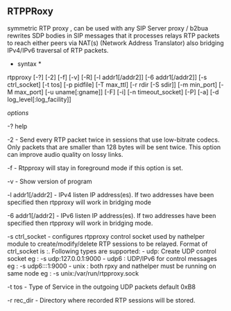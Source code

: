 ## RTPPRoxy 

symmetric RTP proxy , can be used with any SIP Server proxy / b2bua 
rewrites SDP bodies in SIP messages that it processes
relays RTP packets to reach either peers via  NAT(s) (Network Address Translator) 
also bridging IPv4/IPv6 traversal of RTP packets.

* syntax *

rtpproxy [-?] [-2] [-f] [-v] [-R] [-l addr1[/addr2]] [-6 addr1[/addr2]] [-s ctrl_socket] [-t tos] [-p pidfile] [-T max_ttl] [-r rdir [-S sdir]] [-m min_port] [-M max_port] [-u uname[:gname]] [-F] [-i] [-n timeout_socket] [-P] [-a] [-d log_level[:log_facility]]

*options*

-? help

-2  - Send every RTP packet twice in sessions that use low-bitrate codecs. Only packets that are smaller than 128 bytes will be sent twice. This option can improve audio quality on lossy links.

-f - Rtpproxy will stay in foreground mode if this option is set.

-v - Show version of program

-l addr1[/addr2] - IPv4 listen IP address(es). If two addresses have been specified then rtpproxy will work in bridging mode

-6 addr1[/addr2] - IPv6 listen IP address(es). If two addresses have been specified then rtpproxy will work in bridging mode.

-s ctrl_socket - configures rtpproxy control socket used by nathelper module to create/modify/delete RTP sessions to be relayed. Format of ctrl_socket is <type>:<socket>. 
Following types are supported:
	- udp: Create UDP control socket eg : -s udp:127.0.0.1:9000
	- udp6 : UDP/IPv6 for control messages eg :  -s udp6:::1:9000
	- unix : both rpxy and nathelper must be running on same node eg : -s unix:/var/run/rtpproxy.sock

-t tos -  Type of Service in the outgoing UDP packets default 0xB8

-r rec_dir - Directory where recorded RTP sessions will be stored.
